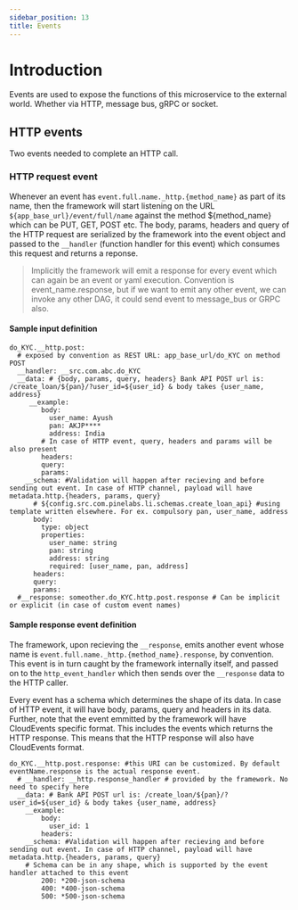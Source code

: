 ```yaml
---
sidebar_position: 13
title: Events
---
```


# Introduction

Events are used to expose the functions of this microservice to the external world. Whether via HTTP, message bus, gRPC or socket.

## HTTP events

Two events needed to complete an HTTP call.

### HTTP request event

Whenever an event has `event.full.name._http.{method_name}` as part of its name,
then the framework will start listening on the URL
`${app_base_url}/event/full/name` against the method ${method_name} which can be PUT, GET, POST etc.
The body, params, headers and query of the HTTP request are
serialized by the framework into the event object and passed to the `__handler` (function handler for this event) which consumes this request and returns a reponse.

> Implicitly the framework will emit a response for every event which can again be an event or yaml execution. Convention is event_name.response, but if we want to emit any other event, we can invoke any other DAG, it could send event to message_bus or GRPC also.

#### Sample input definition

```
do_KYC.__http.post:
  # exposed by convention as REST URL: app_base_url/do_KYC on method POST
  __handler: __src.com.abc.do_KYC
  __data: # {body, params, query, headers} Bank API POST url is: /create_loan/${pan}/?user_id=${user_id} & body takes {user_name, address}
     __example:
        body:
          user_name: Ayush
          pan: AKJP****
          address: India
        # In case of HTTP event, query, headers and params will be also present
        headers:
        query:
        params:
    __schema: #Validation will happen after recieving and before sending out event. In case of HTTP channel, payload will have metadata.http.{headers, params, query}
      # ${config.src.com.pinelabs.li.schemas.create_loan_api} #using template written elsewhere. For ex. compulsory pan, user_name, address
      body:
        type: object
        properties:
          user_name: string
          pan: string
          address: string
          required: [user_name, pan, address]
      headers:
      query:
      params:
  #__response: someother.do_KYC.http.post.response # Can be implicit or explicit (in case of custom event names)
```

#### Sample response event definition

The framework, upon recieving the `__response`, emits another event whose name is `event.full.name._http.{method_name}.response`, by convention. This event is in turn caught by the framework internally itself, and passed on to the `http_event_handler` which then sends over the `__response` data to the HTTP caller.

Every event has a schema which determines the shape of its data.
In case of HTTP event, it will have body, params, query and headers in its data.
Further, note that the event emmitted by the framework will have CloudEvents specific format. This includes the events which returns the HTTP response. This means that the HTTP response will also have CloudEvents format.

```
do_KYC.__http.post.response: #this URI can be customized. By default eventName.response is the actual response event.
  # __handler: __http.response_handler # provided by the framework. No need to specify here
  __data: # Bank API POST url is: /create_loan/${pan}/?user_id=${user_id} & body takes {user_name, address}
    __example:
        body:
          user_id: 1
        headers:
    __schema: #Validation will happen after recieving and before sending out event. In case of HTTP channel, payload will have metadata.http.{headers, params, query}
    # Schema can be in any shape, which is supported by the event handler attached to this event
        200: *200-json-schema
        400: *400-json-schema
        500: *500-json-schema
```
